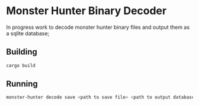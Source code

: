 # Monster Hunter Binary Decoder

In progress work to decode monster hunter binary files and output them as a sqlite database;

## Building

```bash
cargo build
```

## Running

```bash
monster-hunter decode save <path to save file> <path to output database>
```
